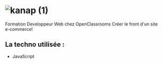 # ![kanap (1)](https://user-images.githubusercontent.com/93862473/204465893-15c39e76-c1e6-42e2-82fe-c5bd9264d67f.png)

 

Formation Developpeur Web chez OpenClassrooms 
Créer le front d'un site e-commerce!


## La techno utilisée :
* JavaScript 

